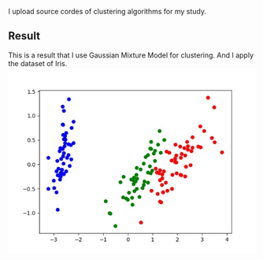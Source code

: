 I upload source cordes of clustering algorithms for my study.

Result
---
This is a result that I use Gaussian Mixture Model for clustering. And I apply the dataset of Iris.
![result1](gmm.jpg)
